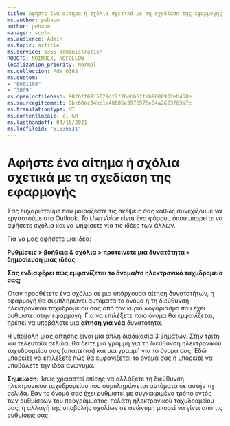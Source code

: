 ```yaml
---
title: Αφήστε ένα αίτημα ή σχόλια σχετικά με τη σχεδίαση της εφαρμογής
ms.author: pebaum
author: pebaum
manager: scotv
ms.audience: Admin
ms.topic: article
ms.service: o365-administration
ROBOTS: NOINDEX, NOFOLLOW
localization_priority: Normal
ms.collection: Adm_O365
ms.custom:
- "9001108"
- "3069"
ms.openlocfilehash: 90f6ff6915029df2f26ebb5ffab8000932eb468e
ms.sourcegitcommit: 8bc60ec34bc1e40685e3976576e04a2623f63a7c
ms.translationtype: MT
ms.contentlocale: el-GR
ms.lasthandoff: 04/15/2021
ms.locfileid: "51836531"
---
```

# <a name="leave-a-feature-request-or-feedback-on-app-design"></a>Αφήστε ένα αίτημα ή σχόλια σχετικά με τη σχεδίαση της εφαρμογής

Σας ευχαριστούμε που μοιράζεστε τις σκέψεις σας καθώς συνεχίζουμε να εργαστούμε στο Outlook. *Το UserVoice* είναι ένα φόρουμ όπου μπορείτε να αφήσετε σχόλια και να ψηφίσετε για τις ιδέες των άλλων.  

Για να μας αφήσετε μια ιδέα: 

**Ρυθμίσεις > βοήθεια & σχόλια > προτείνετε μια δυνατότητα > δημοσίευση μιας ιδέας** 

**Σας ενδιαφέρει πώς εμφανίζεται το όνομα/το ηλεκτρονικό ταχυδρομείο σας;**

Όταν προσθέτετε ένα σχόλιο σε μια υπάρχουσα αίτηση δυνατοτήτων, η εφαρμογή θα συμπληρώνει αυτόματα το όνομα ή τη διεύθυνση ηλεκτρονικού ταχυδρομείου σας από τον κύριο λογαριασμό που έχει ρυθμιστεί στην εφαρμογή. Για να επιλέξετε ποιο όνομα θα εμφανίζεται, πρέπει να υποβάλετε μια **αίτηση για νέα** δυνατότητα. 

Η υποβολή μιας αίτησης είναι μια απλή διαδικασία 3 βημάτων. Στην τρίτη και τελευταία σελίδα, θα δείτε μια γραμμή για τη διεύθυνση ηλεκτρονικού ταχυδρομείου σας (απαιτείται) και μια γραμμή για το όνομά σας. Εδώ μπορείτε να επιλέξετε πώς θα εμφανίζεται το όνομά σας ή μπορείτε να υποβάλετε την ιδέα ανώνυμα. 

**Σημείωση:** Ίσως χρειαστεί επίσης να αλλάξετε τη διεύθυνση ηλεκτρονικού ταχυδρομείου που συμπληρώνεται αυτόματα σε αυτήν τη σελίδα. Εάν το όνομά σας έχει ρυθμιστεί με συγκεκριμένο τρόπο εντός των ρυθμίσεων του προγράμματος-πελάτη ηλεκτρονικού ταχυδρομείου σας, η αλλαγή της υποβολής σχολίων σε ανώνυμη μπορεί να γίνει από τις ρυθμίσεις σας. 
